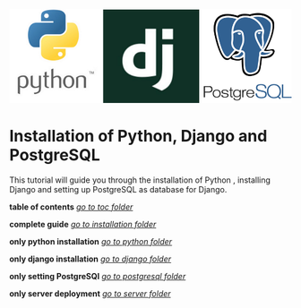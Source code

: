![djann.png](/assets/djann.png)
# Installation of Python, Django and PostgreSQL
This tutorial will guide you through the installation of Python , installing Django and setting up PostgreSQL as database for Django.


**table of contents** *[go to toc folder](/toc)*

**complete guide** *[go to installation folder](/installation)*

**only python installation** *[go to python folder](/python)*

**only django installation** *[go to django folder](/django)*

**only setting PostgreSQl** *[go to postgresql folder](/postgresql)*

**only server deployment** *[go to server folder](/server)*
